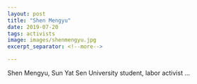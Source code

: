 ```yaml
---
layout: post
title: "Shen Mengyu"
date: 2019-07-20
tags: activists
image: images/shenmengyu.jpg
excerpt_separator: <!--more-->

---
```


Shen Mengyu, Sun Yat Sen University student, labor activist ...
